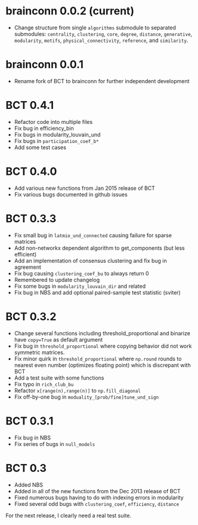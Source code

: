# brainconn 0.0.2 (current)

- Change structure from single `algorithms` submodule to separated submodules:
`centrality`, `clustering`, `core`, `degree`, `distance`, `generative`,
`modularity`, `motifs`, `physical_connectivity`, `reference`, and `similarity`.

# brainconn 0.0.1

- Rename fork of BCT to brainconn for further independent development

# BCT 0.4.1

- Refactor code into multiple files
- Fix bug in efficiency_bin
- Fix bugs in modularity_louvain_und
- Fix bugs in `participation_coef_b*`
- Add some test cases

# BCT 0.4.0

- Add various new functions from Jan 2015 release of BCT
- Fix various bugs documented in github issues

# BCT 0.3.3

- Fix small bug in `latmio_und_connected` causing failure for sparse matrices
- Add non-networkx dependent algorithm to get_components (but less efficient)
- Add an implementation of consensus clustering and fix bug in agreement
- Fix bug causing `clustering_coef_bu` to always return 0
- Remembered to update changelog
- Fix some bugs in `modularity_louvain_dir` and related
- Fix bug in NBS and add optional paired-sample test statistic (sviter)

# BCT 0.3.2

- Change several functions including threshold_proportional and binarize have `copy=True` as default argument
- Fix bug in `threshold_proportional` where copying behavior did not work symmetric matrices.
- Fix minor quirk in `threshold_proportional` where `np.round` rounds to nearest even number (optimizes floating point) which is discrepant with BCT
- Add a test suite with some functions
- Fix typo in `rich_club_bu`
- Refactor `x[range(n),range(n)]` to `np.fill_diagonal`
- Fix off-by-one bug in `moduality_[prob/fine]tune_und_sign`

# BCT 0.3.1

- Fix bug in NBS
- Fix series of bugs in `null_models`

# BCT 0.3

- Added NBS
- Added in all of the new functions from the Dec 2013 release of BCT
- Fixed numerous bugs having to do with indexing errors in modularity
- Fixed several odd bugs with `clustering_coef`, `efficiency`, `distance`

For the next release, I clearly need a real test suite.
